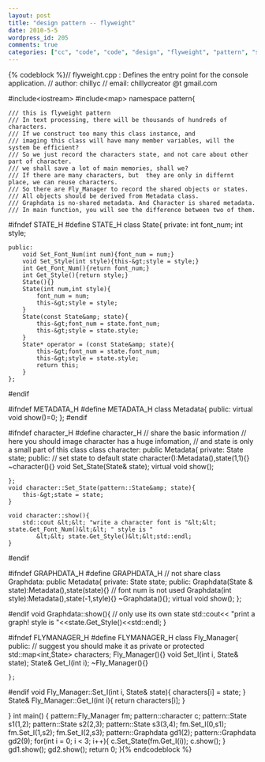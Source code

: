 ```yaml
---
layout: post
title: "design pattern -- flyweight"
date: 2010-5-5
wordpress_id: 205
comments: true
categories: ["cc", "code", "code", "design", "flyweight", "pattern", "software-architecture-code"]
---
```

<meta name="_edit_last" content="1" />
<meta name="_su_description" content="software architecture
design pattern " />
<meta name="_su_keywords" content="design,pattern,flyweight,code" />
<meta name="_su_title" content="flyweight,pattern,code,design" />
<meta name="views" content="904" />

{% codeblock %}// flyweight.cpp : Defines the entry point for the console application.
// author: chillyc
// email: chillycreator @t gmail.com

#include&lt;iostream&gt;
#include&lt;map&gt;
namespace pattern{

	/// this is flyweight pattern 
	/// In text processing, there will be thousands of hundreds of characters.
	/// If we construct too many this class instance, and 
	/// imaging this class will have many member variables, will the system be efficient? 
	/// So we just record the characters state, and not care about other part of character.
	/// we shall save a lot of main memories, shall we?
	/// If there are many characters, but  they are only in differnt place, we can reuse characters.
	/// So there are Fly_Manager to record the shared objects or states.
	/// All objects should be derived from Metadata class.
	/// Graphdata is no-shared metadata. And Character is shared metadata.
	/// In main function, you will see the difference between two of them.

#ifndef STATE_H
#define STATE_H
	class State{
	private:
		int font_num;
		int style;

	public:
		void Set_Font_Num(int num){font_num = num;}
		void Set_Style(int style){this-&gt;style = style;}
		int Get_Font_Num(){return font_num;}
		int Get_Style(){return style;}
		State(){}
		State(int num,int style){
			font_num = num; 
			this-&gt;style = style;
		}
		State(const State&amp; state){
			this-&gt;font_num = state.font_num; 
			this-&gt;style = state.style;
		}
		State* operator = (const State&amp; state){
			this-&gt;font_num = state.font_num; 
			this-&gt;style = state.style;
			return this;
		}
	};

#endif

#ifndef METADATA_H
#define METADATA_H
	class Metadata{
	public:
		virtual void show()=0;
	};
#endif

#ifndef character_H
#define character_H
	// share the basic information
	// here you should image character has a huge infomation, 
	// and state is only a small part of this class
	class character: public Metadata{
	private:
		State state;
	public:
		// set state to default state
		character():Metadata(),state(1,1){}
		~character(){}
		void Set_State(State&amp; state);
		virtual void show();

	};
	void character::Set_State(pattern::State&amp; state){
		this-&gt;state = state;
	}

	void character::show(){
		std::cout &lt;&lt; "write a character font is "&lt;&lt; state.Get_Font_Num()&lt;&lt; " style is "
			&lt;&lt; state.Get_Style()&lt;&lt;std::endl; 
	}
#endif

#ifndef GRAPHDATA_H
#define GRAPHDATA_H
	// not share 
	class Graphdata: public Metadata{
	private:
		State state;
	public:
		Graphdata(State &amp; state):Metadata(),state(state){}
		// font num is not used
		Graphdata(int style):Metadata(),state(-1,style){}
		~Graphdata(){};
		virtual void show();
	};

#endif
	void Graphdata::show(){
		// only use its own state
		std::cout&lt;&lt; "print a graph! style is "&lt;&lt;state.Get_Style()&lt;&lt;std::endl;
	}

#ifndef FLYMANAGER_H
#define FLYMANAGER_H
	class Fly_Manager{
	public:
		// suggest you should make it as private or protected
		std::map&lt;int,State&gt; characters;
		Fly_Manager(){}
		void Set_I(int i, State&amp; state);
		State&amp; Get_I(int i);
		~Fly_Manager(){}

	};
#endif
	void Fly_Manager::Set_I(int i, State&amp; state){
		characters[i] = state;
	}
	State&amp; Fly_Manager::Get_I(int i){
		return characters[i];
	}

}
int main()
{
	pattern::Fly_Manager fm;
	pattern::character c;
	pattern::State s1(1,2);
	pattern::State s2(2,3);
	pattern::State s3(3,4);
	fm.Set_I(0,s1);
	fm.Set_I(1,s2);
	fm.Set_I(2,s3);
	pattern::Graphdata gd1(2);
	pattern::Graphdata gd2(9);
	for(int i = 0; i &lt; 3; i++){
		c.Set_State(fm.Get_I(i));
		c.show();
	}
	gd1.show();
	gd2.show();
	return 0;
}{% endcodeblock %}
 
